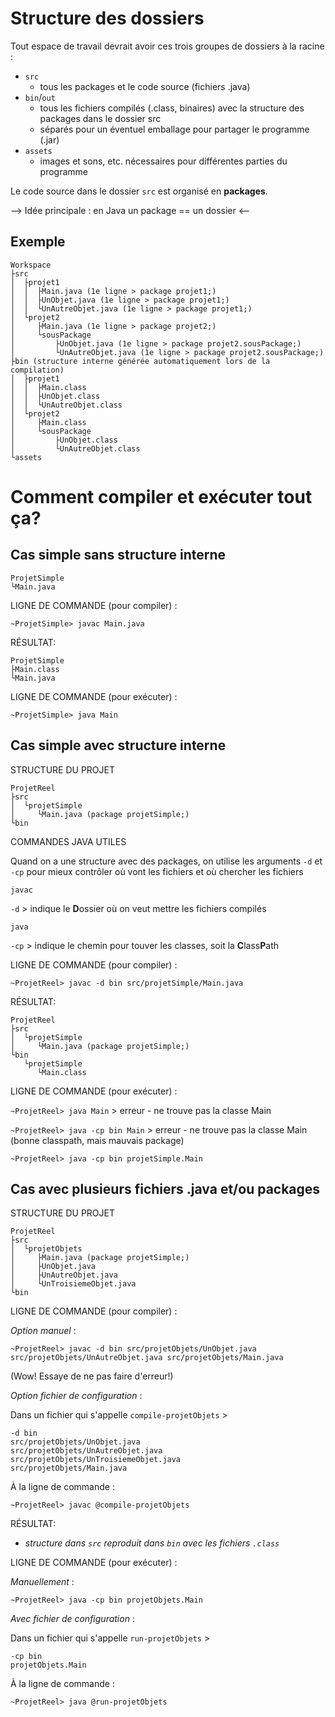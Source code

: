 # Structure des dossiers 

Tout espace de travail devrait avoir ces trois groupes de dossiers à la racine :
* `src` 
    * tous les packages et le code source (fichiers .java)
* `bin`/`out`
    * tous les fichiers compilés (.class, binaires) avec la structure des packages dans le dossier src
    * séparés pour un éventuel emballage pour partager le programme (.jar)
* `assets` 
    * images et sons, etc. nécessaires pour différentes parties du programme 


Le code source dans le dossier `src` est organisé en **packages**.

--> Idée principale : en Java un package == un dossier <--

## Exemple
```
Workspace
├src
│  ├projet1
│  │  ├Main.java (1e ligne > package projet1;)
│  │  ├UnObjet.java (1e ligne > package projet1;)
│  │  └UnAutreObjet.java (1e ligne > package projet1;)
│  └projet2
│     ├Main.java (1e ligne > package projet2;)
│     └sousPackage
│         ├UnObjet.java (1e ligne > package projet2.sousPackage;)
│         └UnAutreObjet.java (1e ligne > package projet2.sousPackage;)
├bin (structure interne générée automatiquement lors de la compilation)
│  ├projet1
│  │  ├Main.class
│  │  ├UnObjet.class
│  │  └UnAutreObjet.class
│  └projet2
│     ├Main.class
│     └sousPackage
│         ├UnObjet.class
│         └UnAutreObjet.class
└assets
```

# Comment compiler et exécuter tout ça?

## Cas simple sans structure interne
```
ProjetSimple
└Main.java
```

LIGNE DE COMMANDE (pour compiler) :

`~ProjetSimple> javac Main.java`

RÉSULTAT:
```
ProjetSimple
├Main.class
└Main.java
```

LIGNE DE COMMANDE (pour exécuter) :

`~ProjetSimple> java Main`

## Cas simple **avec** structure interne

STRUCTURE DU PROJET
```
ProjetReel
├src
│  └projetSimple
│     └Main.java (package projetSimple;)
└bin
```

COMMANDES JAVA UTILES

Quand on a une structure avec des packages, on utilise les arguments `-d` et `-cp` pour mieux contrôler où vont les fichiers et où chercher les fichiers

`javac`

`-d` > indique le **D**ossier où on veut mettre les fichiers compilés

`java`

`-cp` > indique le chemin pour touver les classes, soit la **C**lass**P**ath

LIGNE DE COMMANDE (pour compiler) :

`~ProjetReel> javac -d bin src/projetSimple/Main.java`

RÉSULTAT:
```
ProjetReel
├src
│  └projetSimple
│     └Main.java (package projetSimple;)
└bin
   └projetSimple
      └Main.class
```

LIGNE DE COMMANDE (pour exécuter) :

`~ProjetReel> java Main` > erreur - ne trouve pas la classe Main

`~ProjetReel> java -cp bin Main` > erreur - ne trouve pas la classe Main (bonne classpath, mais mauvais package)

`~ProjetReel> java -cp bin projetSimple.Main` 


## Cas avec **plusieurs** fichiers .java et/ou packages

STRUCTURE DU PROJET
```
ProjetReel
├src
│  └projetObjets
│     ├Main.java (package projetSimple;)
│     ├UnObjet.java
│     ├UnAutreObjet.java
│     └UnTroisiemeObjet.java
└bin
```
LIGNE DE COMMANDE (pour compiler) :

*Option manuel* :
 

`~ProjetReel> javac -d bin src/projetObjets/UnObjet.java src/projetObjets/UnAutreObjet.java src/projetObjets/Main.java` 

(Wow! Essaye de ne pas faire d'erreur!)

*Option fichier de configuration* :

Dans un fichier qui s'appelle `compile-projetObjets` >

```
-d bin
src/projetObjets/UnObjet.java
src/projetObjets/UnAutreObjet.java
src/projetObjets/UnTroisiemeObjet.java
src/projetObjets/Main.java
```

À la ligne de commande :

`~ProjetReel> javac @compile-projetObjets`


RÉSULTAT:

* *structure dans `src` reproduit dans `bin` avec les fichiers `.class`*

LIGNE DE COMMANDE (pour exécuter) :

*Manuellement* :

`~ProjetReel> java -cp bin projetObjets.Main`

*Avec fichier de configuration* :

Dans un fichier qui s'appelle `run-projetObjets` >
```
-cp bin
projetObjets.Main
```

À la ligne de commande :

`~ProjetReel> java @run-projetObjets`
